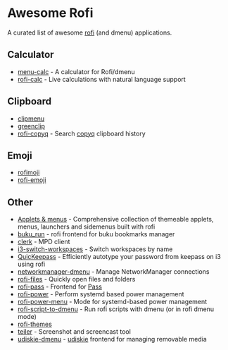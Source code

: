 # Awesome Rofi

A curated list of awesome [rofi](https://github.com/DaveDavenport/rofi) (and dmenu) applications.

## Calculator

- [menu-calc](https://github.com/sumnerevans/menu-calc) - A calculator for Rofi/dmenu
- [rofi-calc](https://github.com/svenstaro/rofi-calc) - Live calculations with natural language support

## Clipboard

- [clipmenu](https://github.com/cdown/clipmenu)
- [greenclip](https://github.com/erebe/greenclip)
- [rofi-copyq](https://github.com/cjbassi/rofi-copyq) - Search [copyq](https://github.com/hluk/CopyQ) clipboard history

## Emoji

- [rofimoji](https://github.com/fdw/rofimoji)
- [rofi-emoji](https://github.com/Mange/rofi-emoji)

## Other

- [Applets & menus](https://github.com/adi1090x/rofi) - Comprehensive collection of themeable applets, menus, launchers and sidemenus built with rofi
- [buku_run](https://github.com/carnager/buku_run) - rofi frontend for buku bookmarks manager
- [clerk](https://github.com/carnager/clerk) - MPD client
- [i3-switch-workspaces](https://github.com/carnager/rofi-scripts/blob/master/i3_switch_workspace.sh) - Switch workspaces by name
- [QuicKeepass](https://github.com/nongiach/QuicKeepass) - Efficiently autotype your password from keepass on i3 using rofi 
- [networkmanager-dmenu](https://github.com/firecat53/networkmanager-dmenu) - Manage NetworkManager connections
- [rofi-files](https://github.com/cjbassi/rofi-files) - Quickly open files and folders
- [rofi-pass](https://github.com/carnager/rofi-pass) - Frontend for [Pass](https://www.passwordstore.org/)
- [rofi-power](https://github.com/cjbassi/rofi-power) - Perform systemd based power management
- [rofi-power-menu](https://github.com/jluttine/rofi-power-menu) - Mode for systemd-based power management
- [rofi-script-to-dmenu](https://github.com/jluttine/rofi-script-to-dmenu) - Run rofi scripts with dmenu (or in rofi dmenu mode)
- [rofi-themes](https://github.com/DaveDavenport/rofi-themes)
- [teiler](https://github.com/carnager/teiler) - Screenshot and screencast tool
- [udiskie-dmenu](https://github.com/fogine/udiskie-dmenu) - [udiskie](https://github.com/coldfix/udiskie) frontend for managing removable media
